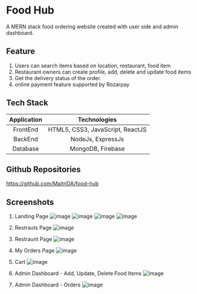 # Food Hub
A MERN stack food ordering website created with user side and admin dashboard.

## Feature 
1) Users can search items based on location, restaurant, food item
2) Restaurant owners can create profile, add, delete and update food items
3) Get the delivery status of the order.
4) online payment feature supported by Rozarpay

## Tech Stack
| Application | Technologies |
| :------------: |:-------------:|
| FrontEnd | HTML5, CSS3, JavaScript, ReactJS |
| BackEnd  | NodeJs, ExpressJs |
| Database | MongoDB, Firebase |

## Github Repositories
https://github.com/MaitriDA/food-hub

## Screenshots
1) Landing Page
![image](https://drive.google.com/uc?export=view&id=15r2XEWulLWcGXvkxmnjsJG19GWgREf33)
![image](https://drive.google.com/uc?export=view&id=19XwPHMzTKChqXWi4RnoZjecVt-B4rIj6)
![image](https://drive.google.com/uc?export=view&id=1NcP8nErSrHnBMxFj1B3aHcD9DTlXNkk2)
![image](https://drive.google.com/uc?export=view&id=1mkbc1tBoJnYS5QYuocQuE6ZiQQxwhBwN)

2) Restrauts Page
![image](https://drive.google.com/uc?export=view&id=1jzjFgH-oFMMw21us7GKtXR1D9Vg53Rq8)

3) Restraunt Page
![image](https://drive.google.com/uc?export=view&id=1KUAlYEg9feKVC2VciFcn02KSHJZ60Arb)

4) My Orders Page
![image](https://drive.google.com/uc?export=view&id=1RnCG5xctWT4fLTXlB99cTqrOG_ippjwc)

5) Cart
![image](https://drive.google.com/uc?export=view&id=1ueQejK0NU3CpCBfhmP3cIjlA3QMRE-7c)

6) Admin Dashboard - Add, Update, Delete Food Items
![image](https://drive.google.com/uc?export=view&id=1gn3uufi93doghEDY_n7U-nZJDPrSYEOm)

7) Admin Dashboard - Orders
![image](https://drive.google.com/uc?export=view&id=1w_nKw8N7TWuGWkQLgnXU5jik4a8zTire)
